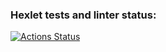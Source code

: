 ### Hexlet tests and linter status:
[![Actions Status](https://github.com/poymanov/php-project-lvl1/workflows/hexlet-check/badge.svg)](https://github.com/poymanov/php-project-lvl1/actions)